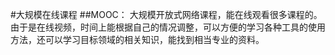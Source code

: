 #大规模在线课程
##MOOC：
大规模开放式网络课程，能在线观看很多课程的。由于是在线视频，时间上能根据自己的情况调整，可以方便的学习各种工具的使用方法，还可以学习目标领域的相关知识，能找到相当专业的资料。